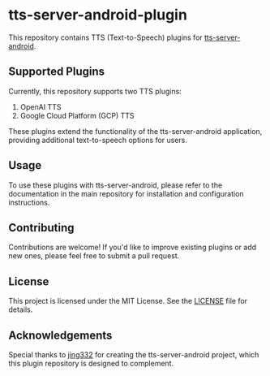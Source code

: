 # tts-server-android-plugin

This repository contains TTS (Text-to-Speech) plugins for [tts-server-android](https://github.com/jing332/tts-server-android).

## Supported Plugins

Currently, this repository supports two TTS plugins:

1. OpenAI TTS
2. Google Cloud Platform (GCP) TTS

These plugins extend the functionality of the tts-server-android application, providing additional text-to-speech options for users.

## Usage

To use these plugins with tts-server-android, please refer to the documentation in the main repository for installation and configuration instructions.

## Contributing

Contributions are welcome! If you'd like to improve existing plugins or add new ones, please feel free to submit a pull request.

## License

This project is licensed under the MIT License. See the [LICENSE](LICENSE) file for details.

## Acknowledgements

Special thanks to [jing332](https://github.com/jing332) for creating the tts-server-android project, which this plugin repository is designed to complement.